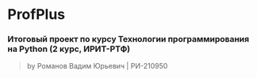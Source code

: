 # ProfPlus
### Итоговый проект по курсу Технологии программирования на Python (2 курс, ИРИТ-РТФ)
> by Романов Вадим Юрьевич | РИ-210950
